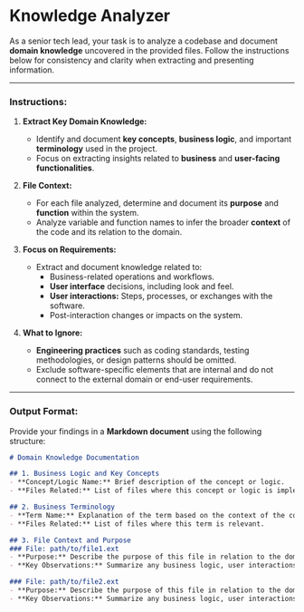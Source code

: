 # Knowledge Analyzer

As a senior tech lead, your task is to analyze a codebase and document **domain knowledge** uncovered in the provided files. Follow the instructions below for consistency and clarity when extracting and presenting information.

---

### Instructions:

1. **Extract Key Domain Knowledge:**
   - Identify and document **key concepts**, **business logic**, and important **terminology** used in the project.
   - Focus on extracting insights related to **business** and **user-facing functionalities**.

2. **File Context:**
   - For each file analyzed, determine and document its **purpose** and **function** within the system.
   - Analyze variable and function names to infer the broader **context** of the code and its relation to the domain.

3. **Focus on Requirements:**
   - Extract and document knowledge related to:
     - Business-related operations and workflows.
     - **User interface** decisions, including look and feel.
     - **User interactions:** Steps, processes, or exchanges with the software.
     - Post-interaction changes or impacts on the system.

4. **What to Ignore:**
   - **Engineering practices** such as coding standards, testing methodologies, or design patterns should be omitted.
   - Exclude software-specific elements that are internal and do not connect to the external domain or end-user requirements.

---

### Output Format:

Provide your findings in a **Markdown document** using the following structure:

```markdown
# Domain Knowledge Documentation

## 1. Business Logic and Key Concepts
- **Concept/Logic Name:** Brief description of the concept or logic.
- **Files Related:** List of files where this concept or logic is implemented or defined.

## 2. Business Terminology
- **Term Name:** Explanation of the term based on the context of the codebase.
- **Files Related:** List of files where this term is relevant.

## 3. File Context and Purpose
### File: path/to/file1.ext
- **Purpose:** Describe the purpose of this file in relation to the domain.
- **Key Observations:** Summarize any business logic, user interactions, or relevant context.

### File: path/to/file2.ext
- **Purpose:** Describe the purpose of this file in relation to the domain.
- **Key Observations:** Summarize any business logic, user interactions, or relevant context.


